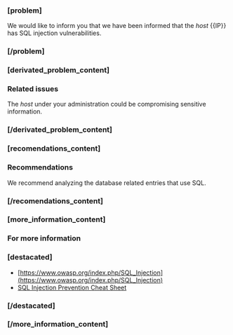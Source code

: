 ### [problem]
We would like to inform you that we have been informed that the *host* {{IP}} has SQL injection vulnerabilities.

### [/problem]

### [derivated_problem_content]
### Related issues
The *host* under your administration could be compromising sensitive information.
### [/derivated_problem_content]

### [recomendations_content]
### Recommendations
We recommend analyzing the database related entries that use SQL.
### [/recomendations_content]

### [more_information_content]
### For more information
### [destacated]
* [https://www.owasp.org/index.php/SQL_Injection](https://www.owasp.org/index.php/SQL_Injection)
* [SQL Injection Prevention Cheat Sheet](https://www.owasp.org/index.php/SQL_Injection_Prevention_Cheat_Sheet)
### [/destacated]

### [/more_information_content]
